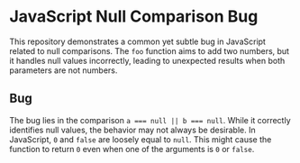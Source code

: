 # JavaScript Null Comparison Bug

This repository demonstrates a common yet subtle bug in JavaScript related to null comparisons. The `foo` function aims to add two numbers, but it handles null values incorrectly, leading to unexpected results when both parameters are not numbers.

## Bug

The bug lies in the comparison `a === null || b === null`. While it correctly identifies null values, the behavior may not always be desirable. In JavaScript, `0` and `false` are loosely equal to `null`. This might cause the function to return `0` even when one of the arguments is `0` or `false`.